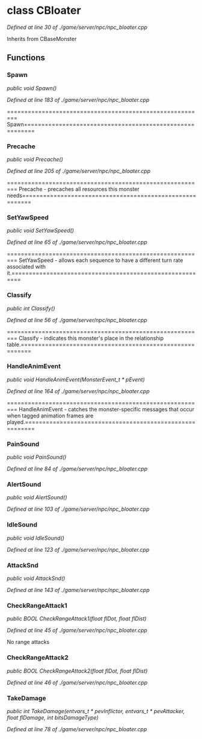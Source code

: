 # class CBloater

*Defined at line 30 of ./game/server/npc/npc_bloater.cpp*

Inherits from CBaseMonster



## Functions

### Spawn

*public void Spawn()*

*Defined at line 183 of ./game/server/npc/npc_bloater.cpp*

========================================================= Spawn=========================================================

### Precache

*public void Precache()*

*Defined at line 205 of ./game/server/npc/npc_bloater.cpp*

========================================================= Precache - precaches all resources this monster needs=========================================================

### SetYawSpeed

*public void SetYawSpeed()*

*Defined at line 65 of ./game/server/npc/npc_bloater.cpp*

========================================================= SetYawSpeed - allows each sequence to have a different turn rate associated with it.=========================================================

### Classify

*public int Classify()*

*Defined at line 56 of ./game/server/npc/npc_bloater.cpp*

========================================================= Classify - indicates this monster's place in the  relationship table.=========================================================

### HandleAnimEvent

*public void HandleAnimEvent(MonsterEvent_t * pEvent)*

*Defined at line 164 of ./game/server/npc/npc_bloater.cpp*

========================================================= HandleAnimEvent - catches the monster-specific messages that occur when tagged animation frames are played.=========================================================

### PainSound

*public void PainSound()*

*Defined at line 84 of ./game/server/npc/npc_bloater.cpp*

### AlertSound

*public void AlertSound()*

*Defined at line 103 of ./game/server/npc/npc_bloater.cpp*

### IdleSound

*public void IdleSound()*

*Defined at line 123 of ./game/server/npc/npc_bloater.cpp*

### AttackSnd

*public void AttackSnd()*

*Defined at line 143 of ./game/server/npc/npc_bloater.cpp*

### CheckRangeAttack1

*public BOOL CheckRangeAttack1(float flDot, float flDist)*

*Defined at line 45 of ./game/server/npc/npc_bloater.cpp*

 No range attacks

### CheckRangeAttack2

*public BOOL CheckRangeAttack2(float flDot, float flDist)*

*Defined at line 46 of ./game/server/npc/npc_bloater.cpp*

### TakeDamage

*public int TakeDamage(entvars_t * pevInflictor, entvars_t * pevAttacker, float flDamage, int bitsDamageType)*

*Defined at line 78 of ./game/server/npc/npc_bloater.cpp*



